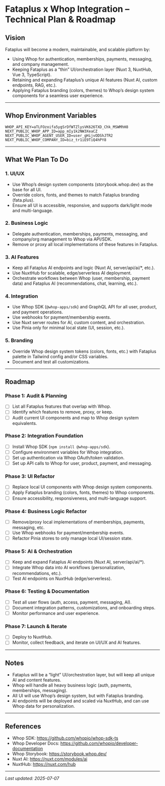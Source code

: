 # Fataplus x Whop Integration – Technical Plan & Roadmap

## Vision

Fataplus will become a modern, maintainable, and scalable platform by:
- Using Whop for authentication, memberships, payments, messaging, and company management.
- Keeping Fataplus as a “thin” UI/orchestration layer (Nuxt 3, NuxtHub, Vue 3, TypeScript).
- Retaining and expanding Fataplus’s unique AI features (Nuxt AI, custom endpoints, RAG, etc.).
- Applying Fataplus branding (colors, themes) to Whop’s design system components for a seamless user experience.

---

## Whop Environment Variables

```
WHOP_API_KEY=aTLFOzoifa5ygSrDfWTZlysVK626TXD_Chk_MSWMhH8
NEXT_PUBLIC_WHOP_APP_ID=app_mIy1k2NW3XeaCZ
NEXT_PUBLIC_WHOP_AGENT_USER_ID=user_gHijvODShJTR2
NEXT_PUBLIC_WHOP_COMPANY_ID=biz_tr1iE9TiQ4hPY8
```

---

## What We Plan To Do

### 1. UI/UX
- Use Whop’s design system components (storybook.whop.dev) as the base for all UI.
- Override colors, fonts, and themes to match Fataplus branding (fata.plus).
- Ensure all UI is accessible, responsive, and supports dark/light mode and multi-language.

### 2. Business Logic
- Delegate authentication, memberships, payments, messaging, and company/org management to Whop via API/SDK.
- Remove or proxy all local implementations of these features in Fataplus.

### 3. AI Features
- Keep all Fataplus AI endpoints and logic (Nuxt AI, server/api/ai/*, etc.).
- Use NuxtHub for scalable, edge/serverless AI deployment.
- Orchestrate workflows between Whop (user, membership, payment data) and Fataplus AI (recommendations, chat, learning, etc.).

### 4. Integration
- Use Whop SDK (`@whop-apps/sdk`) and GraphQL API for all user, product, and payment operations.
- Use webhooks for payment/membership events.
- Use Nuxt server routes for AI, custom content, and orchestration.
- Use Pinia only for minimal local state (UI, session, etc.).

### 5. Branding
- Override Whop design system tokens (colors, fonts, etc.) with Fataplus palette in Tailwind config and/or CSS variables.
- Document and test all customizations.

---

## Roadmap

### Phase 1: Audit & Planning
- [ ] List all Fataplus features that overlap with Whop.
- [ ] Identify which features to remove, proxy, or keep.
- [ ] Audit current UI components and map to Whop design system equivalents.

### Phase 2: Integration Foundation
- [ ] Install Whop SDK (`npm install @whop-apps/sdk`).
- [ ] Configure environment variables for Whop integration.
- [ ] Set up authentication via Whop OAuth/token validation.
- [ ] Set up API calls to Whop for user, product, payment, and messaging.

### Phase 3: UI Refactor
- [ ] Replace local UI components with Whop design system components.
- [ ] Apply Fataplus branding (colors, fonts, themes) to Whop components.
- [ ] Ensure accessibility, responsiveness, and multi-language support.

### Phase 4: Business Logic Refactor
- [ ] Remove/proxy local implementations of memberships, payments, messaging, etc.
- [ ] Use Whop webhooks for payment/membership events.
- [ ] Refactor Pinia stores to only manage local UI/session state.

### Phase 5: AI & Orchestration
- [ ] Keep and expand Fataplus AI endpoints (Nuxt AI, server/api/ai/*).
- [ ] Integrate Whop data into AI workflows (personalization, recommendations, etc.).
- [ ] Test AI endpoints on NuxtHub (edge/serverless).

### Phase 6: Testing & Documentation
- [ ] Test all user flows (auth, access, payment, messaging, AI).
- [ ] Document integration patterns, customizations, and onboarding steps.
- [ ] Monitor performance and user experience.

### Phase 7: Launch & Iterate
- [ ] Deploy to NuxtHub.
- [ ] Monitor, collect feedback, and iterate on UI/UX and AI features.

---

## Notes

- Fataplus will be a “light” UI/orchestration layer, but will keep all unique AI and content features.
- Whop will handle all heavy business logic (auth, payments, memberships, messaging).
- All UI will use Whop’s design system, but with Fataplus branding.
- AI endpoints will be deployed and scaled via NuxtHub, and can use Whop data for personalization.

---

## References

- Whop SDK: https://github.com/whopio/whop-sdk-ts
- Whop Developer Docs: https://github.com/whopio/developer-documentation
- Whop Storybook: https://storybook.whop.dev/
- Nuxt AI: https://nuxt.com/modules/ai
- NuxtHub: https://nuxt.com/hub

---

_Last updated: 2025-07-07_
